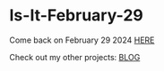 # Is-It-February-29

Come back on February 29 2024 [HERE](https://Is-It-February-29.ronald-luo.repl.co)

Check out my other projects: [BLOG](https://www.ronald-luo.com/100-websites/)
